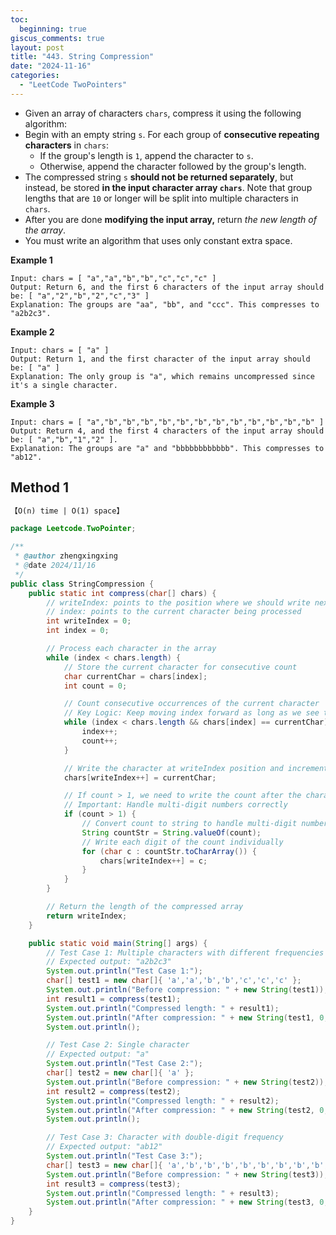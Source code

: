 ```yaml
---
toc:
  beginning: true
giscus_comments: true
layout: post
title: "443. String Compression"
date: "2024-11-16"
categories:
  - "LeetCode TwoPointers"
---
```


- Given an array of characters `chars`, compress it using the following algorithm:
- Begin with an empty string `s`. For each group of **consecutive repeating characters** in `chars`:
  - If the group's length is `1`, append the character to `s`.
  - Otherwise, append the character followed by the group's length.
- The compressed string `s` **should not be returned separately**, but instead, be stored **in the input character array `chars`**. Note that group lengths that are `10` or longer will be split into multiple characters in `chars`.
- After you are done **modifying the input array,** return *the new length of the array*.
- You must write an algorithm that uses only constant extra space.

**Example 1**

```
Input: chars = [ "a","a","b","b","c","c","c" ]
Output: Return 6, and the first 6 characters of the input array should be: [ "a","2","b","2","c","3" ]
Explanation: The groups are "aa", "bb", and "ccc". This compresses to "a2b2c3".
```

**Example 2**

```
Input: chars = [ "a" ]
Output: Return 1, and the first character of the input array should be: [ "a" ]
Explanation: The only group is "a", which remains uncompressed since it's a single character.
```

**Example 3**

```
Input: chars = [ "a","b","b","b","b","b","b","b","b","b","b","b","b" ]
Output: Return 4, and the first 4 characters of the input array should be: [ "a","b","1","2" ].
Explanation: The groups are "a" and "bbbbbbbbbbbb". This compresses to "ab12".
```

## Method 1

```tex
【O(n) time | O(1) space】
```

```java
package Leetcode.TwoPointer;

/**
 * @author zhengxingxing
 * @date 2024/11/16
 */
public class StringCompression {
    public static int compress(char[] chars) {
        // writeIndex: points to the position where we should write next character
        // index: points to the current character being processed
        int writeIndex = 0;
        int index = 0;

        // Process each character in the array
        while (index < chars.length) {
            // Store the current character for consecutive count
            char currentChar = chars[index];
            int count = 0;

            // Count consecutive occurrences of the current character
            // Key Logic: Keep moving index forward as long as we see the same character
            while (index < chars.length && chars[index] == currentChar) {
                index++;
                count++;
            }

            // Write the character at writeIndex position and increment writeIndex
            chars[writeIndex++] = currentChar;

            // If count > 1, we need to write the count after the character
            // Important: Handle multi-digit numbers correctly
            if (count > 1) {
                // Convert count to string to handle multi-digit numbers
                String countStr = String.valueOf(count);
                // Write each digit of the count individually
                for (char c : countStr.toCharArray()) {
                    chars[writeIndex++] = c;
                }
            }
        }

        // Return the length of the compressed array
        return writeIndex;
    }

    public static void main(String[] args) {
        // Test Case 1: Multiple characters with different frequencies
        // Expected output: "a2b2c3"
        System.out.println("Test Case 1:");
        char[] test1 = new char[]{ 'a','a','b','b','c','c','c' };
        System.out.println("Before compression: " + new String(test1));
        int result1 = compress(test1);
        System.out.println("Compressed length: " + result1);
        System.out.println("After compression: " + new String(test1, 0, result1));
        System.out.println();

        // Test Case 2: Single character
        // Expected output: "a"
        System.out.println("Test Case 2:");
        char[] test2 = new char[]{ 'a' };
        System.out.println("Before compression: " + new String(test2));
        int result2 = compress(test2);
        System.out.println("Compressed length: " + result2);
        System.out.println("After compression: " + new String(test2, 0, result2));
        System.out.println();

        // Test Case 3: Character with double-digit frequency
        // Expected output: "ab12"
        System.out.println("Test Case 3:");
        char[] test3 = new char[]{ 'a','b','b','b','b','b','b','b','b','b','b','b','b' };
        System.out.println("Before compression: " + new String(test3));
        int result3 = compress(test3);
        System.out.println("Compressed length: " + result3);
        System.out.println("After compression: " + new String(test3, 0, result3));
    }
}

```





